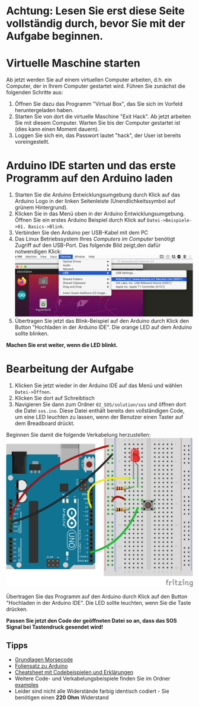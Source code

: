 # Achtung: Lesen Sie erst diese Seite vollständig durch, bevor Sie mit der Aufgabe beginnen.


# Virtuelle Maschine starten
Ab jetzt werden Sie auf einem virtuellen Computer arbeiten, d.h. ein Computer, der in Ihrem Computer gestartet wird. Führen Sie zunächst die folgenden Schritte aus:

1. Öffnen Sie dazu das Programm "Virtual Box", das Sie sich im Vorfeld heruntergeladen haben.
2. Starten Sie von dort die virtuelle Maschine "Exit Hack". Ab jetzt arbeiten Sie mit diesem Computer. Warten Sie bis der Computer gestartet ist (dies kann einen Moment dauern).
3. Loggen Sie sich ein, das Passwort lautet "hack", der User ist bereits voreingestellt.

# Arduino IDE starten und das erste Programm auf den Arduino laden
1. Starten Sie die Arduino Entwicklungsumgebung durch Klick auf das Arduino Logo in der linken Seitenleiste (Unendlichkeitssymbol auf grünem Hintergrund).
2. Klicken Sie in das Menü oben in der Arduino Entwicklungsumgebung. Öffnen Sie ein erstes Arduino Beispiel durch Klick auf `Datei->Beispiele->01. Basics->Blink`.
3. Verbinden Sie den Arduino per USB-Kabel mit dem PC
4. Das Linux Betriebssystem Ihres *Computers im Computer* benötigt Zugriff auf den USB-Port. Das folgende Bild zeigt,den dafür notwendigen Klick:
![setup usb in virtual machine](../img/setup_arduino_usb.png?raw=true)
5. Übertragen Sie jetzt das Blink-Beispiel auf den Arduino durch Klick den Button "Hochladen in der Arduino IDE". Die orange LED auf dem Arduino sollte blinken.

**Machen Sie erst weiter, wenn die LED blinkt.**

# Bearbeitung der Aufgabe
1. Klicken Sie jetzt wieder in der Arduino IDE auf das Menü und wählen `Datei->Öffnen`. 
2. Klicken Sie dort auf Schreibtisch
3. Navigieren Sie dann zum Ordner `02_SOS/solution/sos` und öffnen dort die Datei `sos.ino`.
Diese Datei enthält bereits den vollständigen Code, um eine LED leuchten zu lassen, wenn der Benutzer einen Taster auf dem Breadboard drückt.

Beginnen Sie damit die folgende Verkabelung herzustellen:
![wiring button led](./examples/hello_world_blynk_button/hello_world_blynk_button.png?raw=true)

Übertragen Sie das Programm auf den Arduino durch Klick auf den Button "Hochladen in der Arduino IDE". Die LED sollte leuchten, wenn Sie die Taste drücken.

**Passen Sie jetzt den Code der geöffneten Datei so an, dass das SOS Signal bei Tastendruck gesendet wird!**

## Tipps
* [Grundlagen Morsecode](https://github.com/mheckner/exit-hack/blob/master/02_SOS/morsecode.md)
* [Foliensatz zu Arduino](https://github.com/mheckner/exit-hack/tree/master/02_SOS/slides)
* [Cheatsheet mit Codebeispielen und Erklärungen](https://github.com/mheckner/exit-hack/blob/master/02_SOS/cheatsheet_arduino.md)
* Weitere Code- und Verkabelungsbeispiele finden Sie im Ordner [examples](https://github.com/mheckner/exit-hack/tree/master/02_SOS/examples)
* Leider sind nicht alle Widerstände farbig identisch codiert - Sie benötigen einen **220 Ohm** Widerstand

